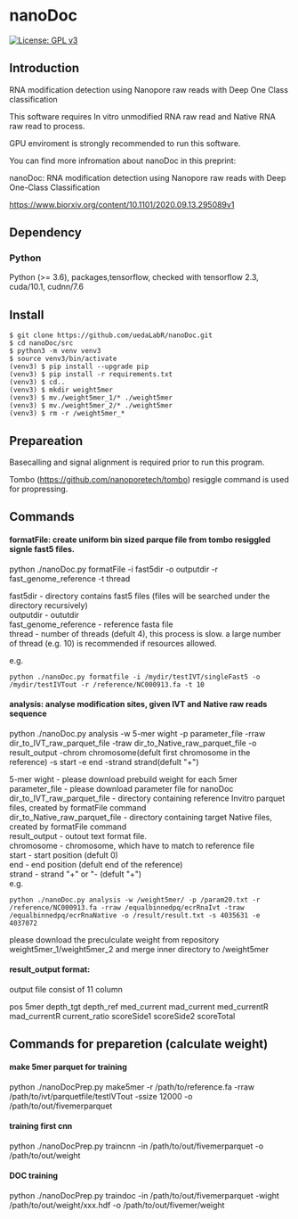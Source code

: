 # nanoDoc

[![License: GPL v3](https://img.shields.io/badge/License-GPL%20v3-blue.svg)](https://www.gnu.org/licenses/gpl-3.0)


## Introduction

RNA modification detection using Nanopore raw reads with Deep One Class classification

This software requires In vitro unmodified RNA raw read and 
Native RNA raw read to process.

GPU enviroment is strongly recommended to run this software.

You can find more infromation about nanoDoc in this preprint:

nanoDoc: RNA modification detection using Nanopore raw reads with Deep One-Class Classification

https://www.biorxiv.org/content/10.1101/2020.09.13.295089v1


## Dependency

### Python
Python (>= 3.6), packages,tensorflow, checked with tensorflow 2.3, cuda/10.1, cudnn/7.6


## Install

```
$ git clone https://github.com/uedaLabR/nanoDoc.git  
$ cd nanoDoc/src
$ python3 -m venv venv3
$ source venv3/bin/activate
(venv3) $ pip install --upgrade pip
(venv3) $ pip install -r requirements.txt
(venv3) $ cd..
(venv3) $ mkdir weight5mer
(venv3) $ mv./weight5mer_1/* ./weight5mer
(venv3) $ mv./weight5mer_2/* ./weight5mer
(venv3) $ rm -r /weight5mer_*

```


## Prepareation

Basecalling and signal alignment is required prior to run this program.

Tombo (https://github.com/nanoporetech/tombo) resiggle command is used for propressing.


## Commands

  #### formatFile:   create uniform bin sized parque file from tombo resiggled signle fast5 files.
  
  python ./nanoDoc.py formatFile -i fast5dir -o outputdir -r fast_genome_reference -t thread
  
  
  fast5dir - directory contains fast5 files (files will be searched under the directory recursively)   
  outputdir - oututdir  
  fast_genome_reference - reference fasta file  
  thread - number of threads (defult 4), this process is slow. a large number of thread (e.g. 10) is recommended if resources allowed.  
  
  e.g.
  ```
  python ./nanoDoc.py formatfile -i /mydir/testIVT/singleFast5 -o /mydir/testIVTout -r /reference/NC000913.fa -t 10
  ```
  
  #### analysis:  analyse modification sites, given IVT and Native raw reads sequence
  
  python ./nanoDoc.py analysis -w 5-mer wight -p parameter_file -rraw dir_to_IVT_raw_parquet_file -traw dir_to_Native_raw_parquet_file -o result_output
                               -chrom chromosome(defult first chromosome in the reference) -s start -e end -strand strand(defult "+")  
  
  5-mer wight - please download prebuild weight for each 5mer  
  parameter_file - please download parameter file for nanoDoc  
  dir_to_IVT_raw_parquet_file - directory containing reference Invitro parquet files, created by formatFile command  
  dir_to_Native_raw_parquet_file - directory containing target Native files, created by formatFile command  
  result_output - outout text format file.  
  chromosome - chromosome, which have to match to reference file  
  start - start position (defult 0)  
  end - end position (defult end of the reference)  
  strand - strand "+" or "- (defult "+")  
  e.g.
  ```
  python ./nanoDoc.py analysis -w /weight5mer/ -p /param20.txt -r /reference/NC000913.fa -rraw /equalbinnedpq/ecrRnaIvt -traw /equalbinnedpq/ecrRnaNative -o /result/result.txt -s 4035631 -e 4037072
```  
please download the preculculate weight from repository weight5mer_1/weight5mer_2 and merge inner directory to /weight5mer

#### result_output format: 
  output file consist of 11 column
  
  pos 
  5mer 
  depth_tgt
  depth_ref
  med_current
  mad_current
  med_currentR
  mad_currentR
  current_ratio
  scoreSide1
  scoreSide2
  scoreTotal 
  
## Commands for preparetion (calculate weight)

#### make 5mer parquet for training
python ./nanoDocPrep.py make5mer -r /path/to/reference.fa -rraw /path/to/ivt/parquetfile/testIVTout -ssize 12000 -o /path/to/out/fivemerparquet

#### training first cnn
python ./nanoDocPrep.py traincnn -in /path/to/out/fivemerparquet -o /path/to/out/weight

#### DOC training
python ./nanoDocPrep.py traindoc -in /path/to/out/fivemerparquet -wight /path/to/out/weight/xxx.hdf -o /path/to/out/fivemer/weight






